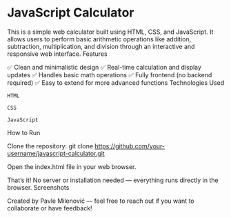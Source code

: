 # JavaScript Calculator

This is a simple web calculator built using HTML, CSS, and JavaScript.
It allows users to perform basic arithmetic operations like addition, subtraction, multiplication, and division through an interactive and responsive web interface.
Features

✅ Clean and minimalistic design
✅ Real-time calculation and display updates
✅ Handles basic math operations
✅ Fully frontend (no backend required)
✅ Easy to extend for more advanced functions
Technologies Used

    HTML

    CSS

    JavaScript

How to Run

Clone the repository:
    git clone https://github.com/your-username/javascript-calculator.git

Open the index.html file in your web browser.

That’s it! No server or installation needed — everything runs directly in the browser.
Screenshots

Created by Pavle Milenović — feel free to reach out if you want to collaborate or have feedback!
